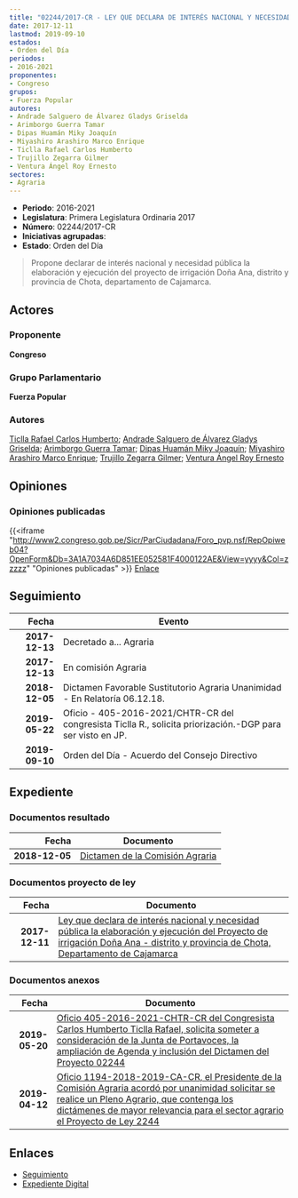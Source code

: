 ```yaml
---
title: "02244/2017-CR - LEY QUE DECLARA DE INTERÉS NACIONAL Y NECESIDAD PÚBLICA LA ELABORACIÓN Y EJECUCIÓN DEL PROYECTO DE IRRIGACIÓN DOÑA ANA-DISTRITO Y PROVINCIA DE CHOTA, DEPARTAMENTO DE CAJAMARCA"
date: 2017-12-11
lastmod: 2019-09-10
estados:
- Orden del Día
periodos:
- 2016-2021
proponentes:
- Congreso
grupos:
- Fuerza Popular
autores:
- Andrade Salguero de Álvarez Gladys Griselda
- Arimborgo Guerra Tamar
- Dipas Huamán Miky Joaquín
- Miyashiro Arashiro Marco Enrique
- Ticlla Rafael Carlos Humberto
- Trujillo Zegarra Gilmer
- Ventura Ángel Roy Ernesto
sectores:
- Agraria
---
```

- **Periodo**: 2016-2021
- **Legislatura**: Primera Legislatura Ordinaria 2017
- **Número**: 02244/2017-CR
- **Iniciativas agrupadas**: 
- **Estado**: Orden del Día

> Propone declarar de interés nacional y necesidad pública la elaboración y ejecución del proyecto de irrigación Doña Ana, distrito y provincia de Chota, departamento de Cajamarca.


## Actores

### Proponente

**Congreso**

### Grupo Parlamentario

**Fuerza Popular**

### Autores

[Ticlla Rafael Carlos Humberto](mailto:mailto:cticlla@congreso.gob.pe); [Andrade Salguero de Álvarez Gladys Griselda](mailto:mailto:gandrade@congreso.gob.pe); [Arimborgo Guerra Tamar](mailto:mailto:tarimborgo@congreso.gob.pe); [Dipas Huamán Miky Joaquín](mailto:mailto:mdipas@congreso.gob.pe); [Miyashiro Arashiro Marco Enrique](mailto:mailto:mmiyashiro@congreso.gob.pe); [Trujillo Zegarra Gilmer](mailto:mailto:gtrujilloz@congreso.gob.pe); [Ventura Ángel Roy Ernesto](mailto:mailto:rventura@congreso.gob.pe)

## Opiniones

### Opiniones publicadas

{{<iframe "http://www2.congreso.gob.pe/Sicr/ParCiudadana/Foro_pvp.nsf/RepOpiweb04?OpenForm&Db=3A1A7034A6D851EE052581F4000122AE&View=yyyy&Col=zzzzz" "Opiniones publicadas" >}}
[Enlace](http://www2.congreso.gob.pe/Sicr/ParCiudadana/Foro_pvp.nsf/RepOpiweb04?OpenForm&Db=3A1A7034A6D851EE052581F4000122AE&View=yyyy&Col=zzzzz)


## Seguimiento

| Fecha | Evento |
|------:|--------|
| **2017-12-13** | Decretado a... Agraria |
| **2017-12-13** | En comisión Agraria |
| **2018-12-05** | Dictamen Favorable Sustitutorio Agraria Unanimidad - En Relatoría 06.12.18. |
| **2019-05-22** | Oficio - 405-2016-2021/CHTR-CR del congresista Ticlla R., solicita priorización.-DGP para ser visto en JP. |
| **2019-09-10** | Orden del Día - Acuerdo del Consejo Directivo |

## Expediente

### Documentos resultado

| Fecha | Documento |
|------:|-----------|
| **2018-12-05** | [Dictamen de la Comisión Agraria](http://www.leyes.congreso.gob.pe/Documentos/2016_2021/Dictamenes/Proyectos_de_Ley/02244DC01MAY20181205.pdf) |

### Documentos proyecto de ley

| Fecha | Documento |
|------:|-----------|
| **2017-12-11** | [Ley que declara de interés nacional y necesidad pública la elaboración y ejecución del Proyecto de irrigación Doña Ana - distrito y provincia de Chota, Departamento de Cajamarca](http://www.leyes.congreso.gob.pe/Documentos/2016_2021/Proyectos_de_Ley_y_de_Resoluciones_Legislativas/PL0224420171211.pdf) |

### Documentos anexos

| Fecha | Documento |
|------:|-----------|
| **2019-05-20** | [Oficio 405-2016-2021-CHTR-CR del Congresista Carlos Humberto Ticlla Rafael, solicita someter a consideración de la Junta de Portavoces, la ampliación de Agenda y inclusión del Dictamen del Proyecto 02244](http://www.leyes.congreso.gob.pe/Documentos/2016_2021/Oficios/Congresistas/OFICIO-405-2016-2021-CHTR-CR.pdf) |
| **2019-04-12** | [Oficio 1194-2018-2019-CA-CR, el Presidente de la Comisión Agraria acordó por unanimidad solicitar se realice un Pleno Agrario, que contenga los dictámenes de mayor relevancia para el sector agrario el Proyecto de Ley 2244](http://www.leyes.congreso.gob.pe/Documentos/2016_2021/Oficios/Comisiones_Ordinarias/OFICIO-1194-2018-2019-CA-CR.pdf) |

## Enlaces

- [Seguimiento](http://www2.congreso.gob.pe/Sicr/TraDocEstProc/CLProLey2016.nsf/f7fff46988ca05b1052578e100829cc7/d4d52ca804f35cb3052581f3007b0a53?OpenDocument)
- [Expediente Digital](http://www2.congreso.gob.pe/Sicr/TraDocEstProc/Expvirt_2011.nsf/visbusqptramdoc1621/02244?opendocument)

